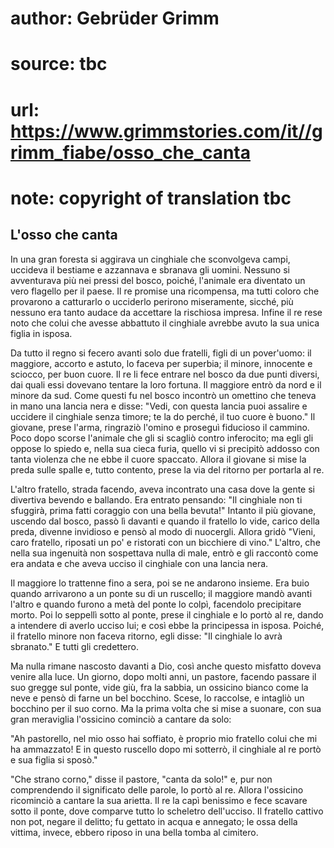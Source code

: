 # author: Gebrüder Grimm
# source: tbc
# url: https://www.grimmstories.com/it//grimm_fiabe/osso_che_canta
# note: copyright of translation tbc

## L'osso che canta 

In una gran foresta si aggirava un cinghiale che sconvolgeva campi,
uccideva il bestiame e azzannava e sbranava gli uomini. Nessuno si
avventurava più nei pressi del bosco, poiché‚ l'animale era diventato
un vero flagello per il paese. Il re promise una ricompensa, ma tutti
coloro che provarono a catturarlo o ucciderlo perirono miseramente,
sicché‚ più nessuno era tanto audace da accettare la rischiosa impresa.
Infine il re rese noto che colui che avesse abbattuto il cinghiale
avrebbe avuto la sua unica figlia in isposa.

Da tutto il regno si fecero avanti solo due fratelli, figli di un
pover'uomo: il maggiore, accorto e astuto, lo faceva per superbia; il
minore, innocente e sciocco, per buon cuore. Il re li fece entrare nel
bosco da due punti diversi, dai quali essi dovevano tentare la loro
fortuna. Il maggiore entrò da nord e il minore da sud. Come questi fu
nel bosco incontrò un omettino che teneva in mano una lancia nera e
disse: "Vedi, con questa lancia puoi assalire e uccidere il cinghiale
senza timore; te la do perché‚ il tuo cuore è buono." Il giovane, prese
l'arma, ringraziò l'omino e proseguì fiducioso il cammino. Poco dopo
scorse l'animale che gli si scagliò contro inferocito; ma egli gli
oppose lo spiedo e, nella sua cieca furia, quello vi si precipitò
addosso con tanta violenza che ne ebbe il cuore spaccato. Allora il
giovane si mise la preda sulle spalle e, tutto contento, prese la via
del ritorno per portarla al re.

L'altro fratello, strada facendo, aveva incontrato una casa dove la
gente si divertiva bevendo e ballando. Era entrato pensando: "Il
cinghiale non ti sfuggirà, prima fatti coraggio con una bella bevuta!"
Intanto il più giovane, uscendo dal bosco, passò lì davanti e quando il
fratello lo vide, carico della preda, divenne invidioso e pensò al modo
di nuocergli. Allora gridò "Vieni, caro fratello, riposati un po' e
ristorati con un bicchiere di vino." L'altro, che nella sua ingenuità
non sospettava nulla di male, entrò e gli raccontò come era andata e che
aveva ucciso il cinghiale con una lancia nera.

Il maggiore lo trattenne fino a sera, poi se ne andarono insieme. Era
buio quando arrivarono a un ponte su di un ruscello; il maggiore mandò
avanti l'altro e quando furono a metà del ponte lo colpì, facendolo
precipitare morto. Poi lo seppellì sotto al ponte, prese il cinghiale e
lo portò al re, dando a intendere di averlo ucciso lui; e così ebbe la
principessa in isposa. Poiché‚ il fratello minore non faceva ritorno,
egli disse: "Il cinghiale lo avrà sbranato." E tutti gli credettero.

Ma nulla rimane nascosto davanti a Dio, così anche questo misfatto
doveva venire alla luce. Un giorno, dopo molti anni, un pastore, facendo
passare il suo gregge sul ponte, vide giù, fra la sabbia, un ossicino
bianco come la neve e pensò di farne un bel bocchino. Scese, lo
raccolse, e intagliò un bocchino per il suo corno. Ma la prima volta che
si mise a suonare, con sua gran meraviglia l'ossicino cominciò a
cantare da solo:

"Ah pastorello,
nel mio osso hai soffiato,
è proprio mio fratello
colui che mi ha ammazzato!
E in questo ruscello dopo mi sotterrò,
il cinghiale al re portò e sua figlia si sposò."

"Che strano corno," disse il pastore, "canta da solo!" e, pur non
comprendendo il significato delle parole, lo portò al re. Allora
l'ossicino ricominciò a cantare la sua arietta. Il re la capì benissimo
e fece scavare sotto il ponte, dove comparve tutto lo scheletro
dell'ucciso. Il fratello cattivo non pot‚ negare il delitto; fu gettato
in acqua e annegato; le ossa della vittima, invece, ebbero riposo in una
bella tomba al cimitero.
